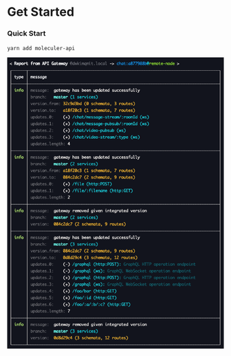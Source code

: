 # Get Started

###  Quick Start

```text
yarn add moleculer-api
```



![Project Architecture Diagram](../.gitbook/assets/report.png)

